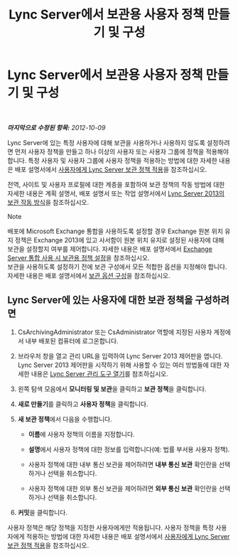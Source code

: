 ﻿---
title: Lync Server에서 보관용 사용자 정책 만들기 및 구성
TOCTitle: Lync Server에서 보관용 사용자 정책 만들기 및 구성
ms:assetid: 5af0e605-3563-4d6f-a3c6-511d204a3165
ms:mtpsurl: https://technet.microsoft.com/ko-kr/library/JJ204923(v=OCS.15)
ms:contentKeyID: 49303738
ms.date: 08/24/2015
mtps_version: v=OCS.15
ms.translationtype: HT
---

# Lync Server에서 보관용 사용자 정책 만들기 및 구성

 

_**마지막으로 수정된 항목:** 2012-10-09_

Lync Server에 있는 특정 사용자에 대해 보관을 사용하거나 사용하지 않도록 설정하려면 먼저 사용자 정책을 만들고 하나 이상의 사용자 또는 사용자 그룹에 정책을 적용해야 합니다. 특정 사용자 및 사용자 그룹에 사용자 정책을 적용하는 방법에 대한 자세한 내용은 배포 설명서에서 [사용자에게 Lync Server 보관 정책 적용](lync-server-2013-applying-a-lync-server-archiving-policy-to-a-user.md)을 참조하십시오.

전역, 사이트 및 사용자 프로필에 대한 계층을 포함하여 보관 정책의 작동 방법에 대한 자세한 내용은 계획 설명서, 배포 설명서 또는 작업 설명서에서 [Lync Server 2013의 보관 작동 방식](lync-server-2013-how-archiving-works.md)을 참조하십시오.


> [!NOTE]
> 배포에 Microsoft Exchange 통합을 사용하도록 설정할 경우 Exchange 원본 위치 유지 정책은 Exchange 2013에 있고 사서함이 원본 위치 유지로 설정된 사용자에 대해 보관을 설정할지 여부를 제어합니다. 자세한 내용은 배포 설명서에서 <A href="lync-server-2013-setting-up-policies-for-archiving-when-using-exchange-server-integration.md">Exchange Server 통합 사용 시 보관용 정책 설정</A>을 참조하십시오.<BR>보관을 사용하도록 설정하기 전에 보관 구성에서 모든 적합한 옵션을 지정해야 합니다. 자세한 내용은 배포 설명서에서 <A href="lync-server-2013-configuring-archiving-options.md">보관 옵션 구성</A>을 참조하십시오.



## Lync Server에 있는 사용자에 대한 보관 정책을 구성하려면

1.  CsArchivingAdministrator 또는 CsAdministrator 역할에 지정된 사용자 계정에서 내부 배포된 컴퓨터에 로그온합니다.

2.  브라우저 창을 열고 관리 URL을 입력하여 Lync Server 2013 제어판을 엽니다. Lync Server 2013 제어판을 시작하기 위해 사용할 수 있는 여러 방법들에 대한 자세한 내용은 [Lync Server 관리 도구 열기](lync-server-2013-open-lync-server-administrative-tools.md)를 참조하십시오.

3.  왼쪽 탐색 모음에서 **모니터링 및 보관**을 클릭하고 **보관 정책**을 클릭합니다.

4.  **새로 만들기**를 클릭하고 **사용자 정책**을 클릭합니다.

5.  **새 보관 정책**에서 다음을 수행합니다.
    
      - **이름**에 사용자 정책의 이름을 지정합니다.
    
      - **설명**에서 사용자 정책에 대한 정보를 입력합니다(예: 법률 부서용 사용자 정책).
    
      - 사용자 정책에 대한 내부 통신 보관을 제어하려면 **내부 통신 보관** 확인란을 선택하거나 선택을 취소합니다.
    
      - 사용자 정책에 대한 외부 통신 보관을 제어하려면 **외부 통신 보관** 확인란을 선택하거나 선택을 취소합니다.

6.  **커밋**을 클릭합니다.

사용자 정책은 해당 정책을 지정한 사용자에게만 적용됩니다. 사용자 정책을 특정 사용자에게 적용하는 방법에 대한 자세한 내용은 배포 설명서에서 [사용자에게 Lync Server 보관 정책 적용](lync-server-2013-applying-a-lync-server-archiving-policy-to-a-user.md)을 참조하십시오.

